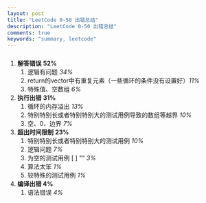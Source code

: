 ```yaml
---
layout: post
title: "LeetCode 0-50 出错总结"
description: "LeetCode 0-50 出错总结"
comments: true
keywords: "summary, leetcode"
---
```


###

1. **解答错误** **52%**
   1. 逻辑有问题 *34%*
   2. return的vector中有重复元素（一些循环的条件没有设置好）*11%*
   3. 特殊值、空数组 *6%*
2. **执行出错** **31%**
   1. 循环的内存溢出 *13%*
   2. 特别特别长或者特别特别大的测试用例导致的数组等越界 *10%*
   3. 空、0、边界 *7%*
3. **超出时间限制** **23%**
   1. 特别特别长或者特别特别大的测试用例 *10%*
   2. 逻辑问题 *7%*
   3. 为空的测试用例  [ ] "" *3%*
   4. 算法太笨 *1%*
   5. 较特殊的测试用例 *1%*
4. **编译出错 4%**
   1. 语法错误 *4%*